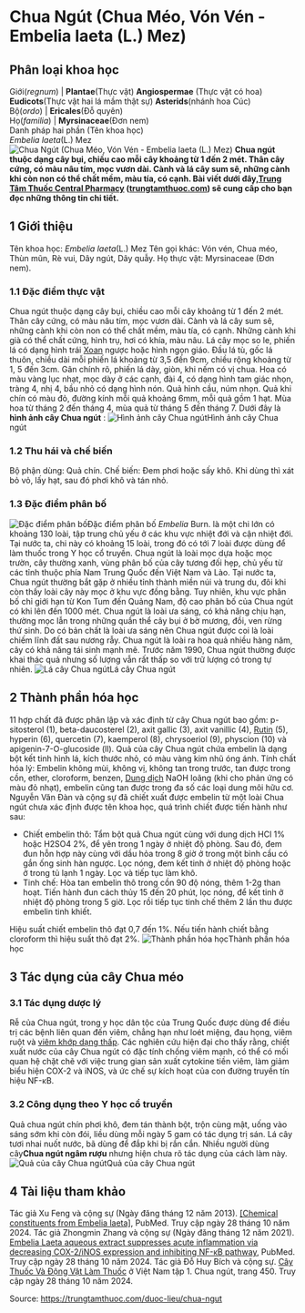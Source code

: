 # Chua Ngút (Chua Méo, Vón Vén - Embelia laeta (L.) Mez)

Phân loại khoa học  
---  
Giới(_regnum_) |  **Plantae**(Thực vật) **Angiospermae** (Thực vật có hoa) **Eudicots**(Thực vật hai lá mầm thật sự) **Asterids**(nhánh hoa Cúc)  
Bộ(_ordo_) | **Ericales**(Đỗ quyên)  
Họ(_familia_) | **Myrsinaceae**(Đơn nem)  
Danh pháp hai phần (Tên khoa học)  
_Embelia laeta_(L.) Mez  
![Chua Ngút \(Chua Méo, Vón Vén - Embelia laeta \(L.\) Mez\)](https://trungtamthuoc.com/images/others/chua-ngut-0402.jpg)
**Chua ngút thuộc dạng cây bụi, chiều cao mỗi cây khoảng từ 1 đến 2 mét. Thân cây cứng, có màu nâu tím, mọc vươn dài. Cành và lá cây sum sê, những cành khi còn non có thể chất mềm, màu tía, có cạnh. Bài viết dưới đây,[Trung Tâm Thuốc Central Pharmacy](https://trungtamthuoc.com/ "Trung Tâm Thuốc Central Pharmacy") ([trungtamthuoc.com](https://trungtamthuoc.com/ "trungtamthuoc.com")) sẽ cung cấp cho bạn đọc những thông tin chi tiết.**
##  1 Giới thiệu
Tên khoa học: _Embelia laeta_(L.) Mez
Tên gọi khác: Vón vén, Chua méo, Thùn mũn, Rè vui, Dây ngút, Dây quẫy.
Họ thực vật: Myrsinaceae (Đơn nem).
### 1.1 Đặc điểm thực vật
Chua ngút thuộc dạng cây bụi, chiều cao mỗi cây khoảng từ 1 đến 2 mét. Thân cây cứng, có màu nâu tím, mọc vươn dài.
Cành và lá cây sum sê, những cành khi còn non có thể chất mềm, màu tía, có cạnh. Những cành khi già có thể chất cứng, hình trụ, hơi có khía, màu nâu.
Lá cây mọc so le, phiến lá có dạng hình trái [Xoan](https://trungtamthuoc.com/duoc-lieu/cay-xoan "Xoan") ngược hoặc hình ngọn giáo. Đầu lá tù, gốc lá thuôn, chiều dài mỗi phiến lá khoảng từ 3,5 đến 9cm, chiều rộng khoảng từ 1, 5 đến 3cm. Gân chính rõ, phiến lá dày, giòn, khi nếm có vị chua.
Hoa có màu vàng lục nhạt, mọc dày ở các cạnh, đài 4, có dạng hình tam giác nhọn, tràng 4, nhị 4, bầu nhỏ có dạng hình nón.
Quả hình cầu, núm nhọn.
Quả khi chín có màu đỏ, đường kính mỗi quả khoảng 6mm, mỗi quả gồm 1 hạt.
Mùa hoa từ tháng 2 đến tháng 4, mùa quả từ tháng 5 đến tháng 7.
Dưới đây là **hình ảnh cây Chua ngút** :
![Hình ảnh cây Chua ngút](https://trungtamthuoc.com/images/item/chua-ngut-0.jpg)Hình ảnh cây Chua ngút
### 1.2 Thu hái và chế biến
Bộ phận dùng: Quả chín.
Chế biến: Đem phơi hoặc sấy khô. Khi dùng thì xát bỏ vỏ, lấy hạt, sau đó phơi khô và tán nhỏ.
### 1.3 Đặc điểm phân bố
![Đặc điểm phân bố](https://trungtamthuoc.com/images/item/chua-ngut-4.jpg)Đặc điểm phân bố
 _Embelia_ Burn. là một chi lớn có khoảng 130 loài, tập trung chủ yếu ở các khu vực nhiệt đới và cận nhiệt đới. Tại nước ta, chi này có khoảng 15 loài, trong đó có tới 7 loài được dùng để làm thuốc trong Y học cổ truyền.
Chua ngút là loài mọc dựa hoặc mọc trườn, cây thường xanh, vùng phân bố của cây tương đối hẹp, chủ yếu từ các tỉnh thuộc phía Nam Trung Quốc đến Việt Nam và Lào.
Tại nước ta, Chua ngút thường bắt gặp ở nhiều tỉnh thành miền núi và trung du, đôi khi còn thấy loài cây này mọc ở khu vực đồng bằng. Tuy nhiên, khu vực phân bố chỉ giới hạn từ Kon Tum đến Quảng Nam, độ cao phân bố của Chua ngút có khi lên đến 1000 mét.
Chua ngút là loài ưa sáng, có khả năng chịu hạn, thường mọc lẫn trong những quần thể cây bụi ở bờ mương, đồi, ven rừng thứ sinh. Do có bản chất là loài ưa sáng nên Chua ngút được coi là loài chiếm lĩnh đất sau nương rẫy. Chua ngút là loài ra hoa quả nhiều hàng năm, cây có khả năng tái sinh mạnh mẽ. Trước năm 1990, Chua ngút thường được khai thác quả nhưng số lượng vẫn rất thấp so với trữ lượng có trong tự nhiên.
![Lá cây Chua ngút](https://trungtamthuoc.com/images/item/chua-ngut-1.jpg)Lá cây Chua ngút
##  2 Thành phần hóa học
11 hợp chất đã được phân lập và xác định từ cây Chua ngút bao gồm: p-sitosterol (1), beta-daucosterel (2), axit gallic (3), axit vanillic (4), [Rutin](https://trungtamthuoc.com/hoat-chat/rutin "Rutin") (5), hyperin (6), quercetin (7), kaemperol (8), chrysoeriol (9), physcion (10) và apigenin-7-O-glucoside (ll).
Quả của cây Chua ngút chứa embelin là dạng bột kết tinh hình lá, kích thước nhỏ, có màu vàng kim nhũ óng ánh.
Tính chất hóa lý: Embelin không mùi, không vị, không tan trong trước, tan được trong cồn, ether, cloroform, benzen, [Dung dịch](https://trungtamthuoc.com/bai-viet/dung-dich-thuoc-la-gi-cong-thuc-va-ky-thuat-bao-che-dung-dich-thuoc "Dung dịch") NaOH loãng (khi cho phản ứng có màu đỏ nhạt), embelin cũng tan được trong đa số các loại dung môi hữu cơ.
Nguyễn Văn Đàn và cộng sự đã chiết xuất được embelin từ một loài Chua ngút chưa xác định được tên khoa học, quá trình chiết được tiến hành như sau:
  * Chiết embelin thô: Tẩm bột quả Chua ngút cùng với dung dịch HCl 1% hoặc H2SO4 2%, để yên trong 1 ngày ở nhiệt độ phòng. Sau đó, đem đun hỗn hợp này cùng với dầu hỏa trong 8 giờ ở trong một bình cầu có gắn ống sinh hàn ngược. Lọc nóng, đem kết tinh ở nhiệt độ phòng hoặc ở trong tủ lạnh 1 ngày. Lọc và tiếp tục làm khô.
  * Tinh chế: Hòa tan embelin thô trong cồn 90 độ nóng, thêm 1-2g than hoạt. Tiến hành đun cách thủy 15 đến 20 phút, lọc nóng, để kết tinh ở nhiệt độ phòng trong 5 giờ. Lọc rồi tiếp tục tinh chế thêm 2 lần thu được embelin tinh khiết.


Hiệu suất chiết embelin thô đạt 0,7 đến 1%.
Nếu tiến hành chiết bằng cloroform thì hiệu suất thô đạt 2%.
![Thành phần hóa học](https://trungtamthuoc.com/images/item/chua-ngut-2.jpg)Thành phần hóa học
##  3 Tác dụng của cây Chua méo
### 3.1 Tác dụng dược lý
Rễ của Chua ngút, trong y học dân tộc của Trung Quốc được dùng để điều trị các bệnh liên quan đến viêm, chẳng hạn như loét miệng, đau họng, viêm ruột và [viêm khớp dạng thấp](https://trungtamthuoc.com/bai-viet/viem-khop-dang-thap "viêm khớp dạng thấp"). Các nghiên cứu hiện đại cho thấy rằng, chiết xuất nước của cây Chua ngút có đặc tính chống viêm mạnh, có thể có mối quan hệ chặt chẽ với việc trung gian sản xuất cytokine tiền viêm, làm giảm biểu hiện COX-2 và iNOS, và ức chế sự kích hoạt của con đường truyền tín hiệu NF-κB.
### 3.2 Công dụng theo Y học cổ truyền
Quả chua ngút chín phơi khô, đem tán thành bột, trộn cùng mật, uống vào sáng sớm khi còn đói, liều dùng mỗi ngày 5 gam có tác dụng trị sán.
Lá cây tươi nhai nuốt nước, bã dùng để đắp khi bị rắn cắn.
Nhiều người dùng cây**Chua ngút ngâm rượu** nhưng hiện chưa rõ tác dụng của cách làm này.
![Quả của cây Chua ngút](https://trungtamthuoc.com/images/item/chua-ngut-3.jpg)Quả của cây Chua ngút
##  4 Tài liệu tham khảo
Tác giả Xu Feng và cộng sự (Ngày đăng tháng 12 năm 2013). [[Chemical constituents from Embelia laeta]](https://pubmed.ncbi.nlm.nih.gov/25090677/), PubMed. Truy cập ngày 28 tháng 10 năm 2024.
Tác giả Zhongmin Zhang và cộng sự (Ngày đăng tháng 12 năm 2021). [Embelia Laeta aqueous extract suppresses acute inflammation via decreasing COX-2/iNOS expression and inhibiting NF-κB pathway](https://pubmed.ncbi.nlm.nih.gov/34461190/), PubMed. Truy cập ngày 28 tháng 10 năm 2024.
Tác giả Đỗ Huy Bích và cộng sự. [Cây Thuốc Và Động Vật Làm Thuốc](https://trungtamthuoc.com/bai-viet/doc-online-va-tai-mien-phi-pdf-sach-cay-thuoc-va-dong-vat-lam-thuoc-o-viet-nam "Cây Thuốc Và Động Vật Làm Thuốc") ở Việt Nam tập 1. Chua ngút, trang 450. Truy cập ngày 28 tháng 10 năm 2024.


Source: https://trungtamthuoc.com/duoc-lieu/chua-ngut